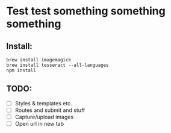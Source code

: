 Test test something something something
=======================================


## Install:

    brew install imagemagick
    brew install tesseract --all-languages
    npm install


## TODO:

- [ ] Styles & templates etc.
- [ ] Routes and submit and stuff
- [ ] Capture/upload images
- [ ] Open url in new tab